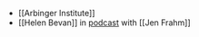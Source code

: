 - [[Arbinger Institute]]
- [[Helen Bevan]] in [podcast](https://drjenfrahm.com/helen-bevan-nhs/) with [[Jen Frahm]]
